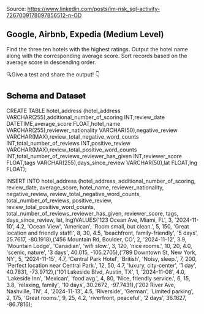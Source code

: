 Source: <https://www.linkedin.com/posts/im-nsk_sql-activity-7267009178097856512-n-OD>

## Google, Airbnb, Expedia (Medium Level)

Find the three ten hotels with the highest ratings. Output the hotel name along with the corresponding average score. Sort records based on the average score in descending order.

🔍Give a test and share the output! 👇

## 𝐒𝐜𝐡𝐞𝐦𝐚 𝐚𝐧𝐝 𝐃𝐚𝐭𝐚𝐬𝐞𝐭

CREATE TABLE hotel_address (hotel_address VARCHAR(255),additional_number_of_scoring INT,review_date DATETIME,average_score FLOAT,hotel_name VARCHAR(255),reviewer_nationality VARCHAR(50),negative_review VARCHAR(MAX),review_total_negative_word_counts INT,total_number_of_reviews INT,positive_review VARCHAR(MAX),review_total_positive_word_counts INT,total_number_of_reviews_reviewer_has_given INT,reviewer_score FLOAT,tags VARCHAR(255),days_since_review VARCHAR(50),lat FLOAT,lng FLOAT);

INSERT INTO hotel_address (hotel_address, additional_number_of_scoring, review_date, average_score, hotel_name, reviewer_nationality, negative_review, review_total_negative_word_counts, total_number_of_reviews, positive_review, review_total_positive_word_counts, total_number_of_reviews_reviewer_has_given, reviewer_score, tags, days_since_review, lat, lng)VALUES('123 Ocean Ave, Miami, FL', 3, '2024-11-10', 4.2, 'Ocean View', 'American', 'Room small, but clean.', 5, 150, 'Great location and friendly staff!', 8, 30, 4.5, 'beachfront, family-friendly', '5 days', 25.7617, -80.1918),('456 Mountain Rd, Boulder, CO', 2, '2024-11-12', 3.9, 'Mountain Lodge', 'Canadian', 'wifi slow.', 3, 120, 'nice rooms.', 10, 20, 4.0, 'scenic, nature', '3 days', 40.015, -105.2705),('789 Downtown St, New York, NY', 5, '2024-11-15', 4.7, 'Central Park Hotel', 'British', 'Noisy, sleep.', 7, 200, 'Perfect location near Central Park.', 12, 50, 4.7, 'luxury, city-center', '1 day', 40.7831, -73.9712),('101 Lakeside Blvd, Austin, TX', 1, '2024-11-08', 4.0, 'Lakeside Inn', 'Mexican', 'food avg.', 4, 80, 'Nice, friendly service.', 6, 15, 3.8, 'relaxing, family', '10 days', 30.2672, -97.7431),('202 River Ave, Nashville, TN', 4, '2024-11-13', 4.5, 'Riverside', 'German', 'Limited parking', 2, 175, 'Great rooms.', 9, 25, 4.2, 'riverfront, peaceful', '2 days', 36.1627, -86.7816);
